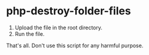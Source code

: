 # php-destroy-folder-files
 
1. Upload the file in the root directory.
2. Run the file.

That's all. Don't use this script for any harmful purpose. 
